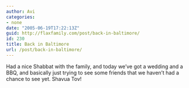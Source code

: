 ```yaml
---
author: Avi
categories:
- none
date: "2005-06-19T17:22:13Z"
guid: http://flaxfamily.com/post/back-in-baltimore/
id: 230
title: Back in Baltimore
url: /post/back-in-baltimore/
---
```

Had a nice Shabbat with the family, and today we&#8217;ve got a wedding and a BBQ, and basically just trying to see some friends that we haven&#8217;t had a chance to see yet. Shavua Tov!